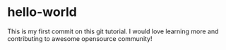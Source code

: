 # hello-world

This is my first commit on this git tutorial. I would love learning more and contributing to awesome opensource community!
